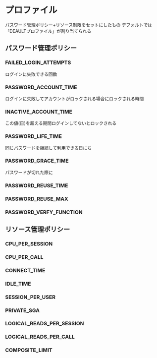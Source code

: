 # プロファイル
パスワード管理ポリシー+リソース制限をセットにしたもの
デフォルトでは「DEAULTプロファイル」が割り当てられる
## パスワード管理ポリシー
### FAILED_LOGIN_ATTEMPTS
ログインに失敗できる回数
### PASSWORD_ACCOUNT_TIME
ログインに失敗してアカウントがロックされる場合にロックされる時間
### INACTIVE_ACCOUNT_TIME
この値(日)を超える期間ログインしてないとロックされる
### PASSWORD_LIFE_TIME
同じパスワードを継続して利用できる日にち
### PASSWORD_GRACE_TIME
パスワードが切れた際に
### PASSWORD_REUSE_TIME
### PASSWORD_REUSE_MAX
### PASSWORD_VERFY_FUNCTION

## リソース管理ポリシー
### CPU_PER_SESSION
### CPU_PER_CALL
### CONNECT_TIME
### IDLE_TIME
### SESSION_PER_USER
### PRIVATE_SGA
### LOGICAL_READS_PER_SESSION
### LOGICAL_READS_PER_CALL
### COMPOSITE_LIMIT